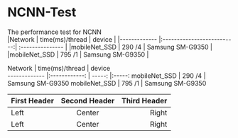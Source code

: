 # NCNN-Test
The performance test for NCNN <br />
 |Network       | time(ms)/thread            | device           |
 |------------- |:--------------------------:| :--------------- |
 |mobileNet_SSD | 290 /4                     | Samsung SM-G9350 |
 |mobileNet_SSD | 795 /1                     | Samsung SM-G9350 |


 Network       | time(ms)/thread            | device   
 ------------- |:------------:    | -----: |:-----: 
 mobileNet_SSD | 290 /4      | Samsung SM-G9350 
 mobileNet_SSD | 795 /1      | Samsung SM-G9350 
 
 First Header | Second Header | Third Header
:----------- | :-----------: | -----------:
Left         | Center        | Right
Left         | Center        | Right
